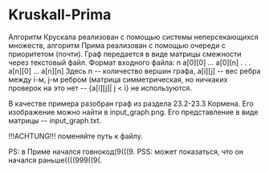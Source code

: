 # Kruskall-Prima
Алгоритм Крускала реализован с помощью системы неперсекающихся множеств, 
алгоритм Прима реализован с помощью очереди с приоритетом (почти).
Граф передается в виде матрицы смежности через текстовый файл.
Формат входного файла:
n
a[0][0] ... a[0][n]
.
.
.
a[n][0] ... a[n][n]
Здесь n -- количество вершин графа, a[i][j] -- вес ребра между i-м, j-м ребром 
(матрица симметрическая, но ничкаких проверок на это нет -- {a[i][j]| j < i} не используются.

В качестве примера разобран граф из раздела 23.2-23.3 Кормена.
Его изображение можно найти в input_graph.png. Его представление в виде матрицы -- input_graph.txt.

!!!ACHTUNG!!! поменяйте путь к файлу.

PS: в Приме начался говнокод(9(((9.
PSS: может показаться, что он начался раньше((((999((9(.
